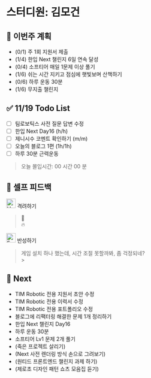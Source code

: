 # 스터디원: 김모건

## 🚀 이번주 계획

- (0/1) 주 1회 지원서 제출
- (1/4) 한입 Next 챌린지 6일 연속 달성
- (0/4) 소프티어 매일 1문제 이상 풀기
- (1/6) 쉬는 시간 지키고 점심에 햇빛보며 산책하기
- (0/6) 하루 운동 30분
- (1/6) 무지출 챌린지

## ✅ 11/19 Todo List

- [ ] 팀로보틱스 사전 질문 답변 수정
- [ ] 한입 Next Day16 (h/h)
- [ ] 제니시수 코멘트 확인하기 (m/m)
- [ ] 오늘의 블로그 1편 (1h/1h)
- [ ] 하루 30분 근력운동

> 오늘 몰입시간: 00 시간 00 분

## 🎉 셀프 피드백

<img src="https://raw.githubusercontent.com/Tarikul-Islam-Anik/Animated-Fluent-Emojis/master/Emojis/Smilies/Hugging%20Face.png" alt="Hugging Face" width="25" height="25"> 격려하기</img>

> 🤗 <br>
> 🔥 <br>

<img src="https://raw.githubusercontent.com/Tarikul-Islam-Anik/Animated-Fluent-Emojis/master/Emojis/Smilies/Face%20with%20Monocle.png" alt="Face with Monocle" width="25" height="25"> 반성하기</img>

> 게임 설치 하나 했는데, 시간 조절 못할까봐, 좀 걱정되네? <br> > <br>

## 🌱 Next

- TIM Robotic 전용 지원서 초안 수정
- TIM Robotic 전용 이력서 수정
- TIM Robotic 전용 포트폴리오 수정
- 블로그에 리팩터링 해결한 문제 1개 정리하기
- 한입 Next 챌린지 Day16
- 하루 운동 30분
- 소프티어 Lv1 문제 2개 풀기
- (죽은 프로젝트 살리기)
- (Next 사전 렌더링 방식 손으로 그려보기)
- (원티드 프론트엔드 챌린지 과제 하기)
- (제로초 디자인 패턴 쇼츠 모음집 듣기)
